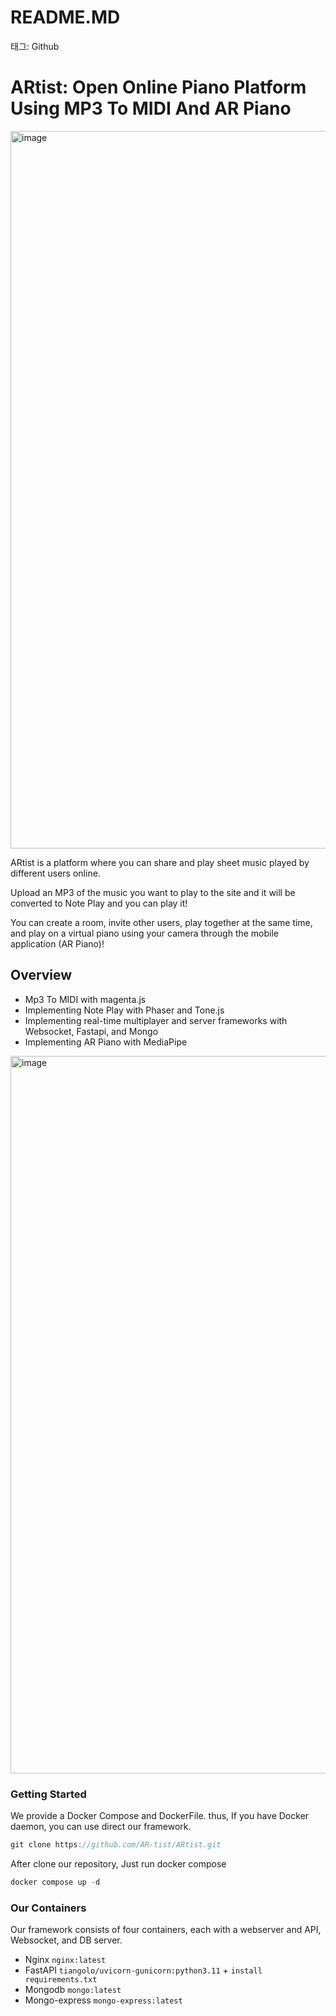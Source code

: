 # README.MD

태그: Github

# ARtist: Open Online Piano Platform Using MP3 To MIDI And AR Piano

<img width="1148" alt="image" src="[https://github.com/AR-tist/ARtist](https://github.com/AR-tist/ARtist/)/wiki/interface.png">

ARtist is a platform where you can share and play sheet music played by different users online.

Upload an MP3 of the music you want to play to the site and it will be converted to Note Play and you can play it!

You can create a room, invite other users, play together at the same time, and play on a virtual piano using your camera through the mobile application (AR Piano)!

## Overview

- Mp3 To MIDI with magenta.js
- Implementing Note Play with Phaser and Tone.js
- Implementing real-time multiplayer and server frameworks with Websocket, Fastapi, and Mongo
- Implementing AR Piano with MediaPipe

<img width="1148" alt="image" src="[https://github.com/AR-tist/ARtist](https://github.com/AR-tist/ARtist/)/wiki/architecture.png">

### Getting Started

We provide a Docker Compose and DockerFile. thus, If you have Docker daemon, you can use direct our framework.

```jsx
git clone https://github.com/AR-tist/ARtist.git
```

After clone our repository, Just run docker compose

```jsx
docker compose up -d
```

### Our Containers

Our framework consists of four containers, each with a webserver and API, Websocket, and DB server.

- Nginx `nginx:latest`
- FastAPI `tiangolo/uvicorn-gunicorn:python3.11` + `install requirements.txt`
- Mongodb `mongo:latest`
- Mongo-express `mongo-express:latest`